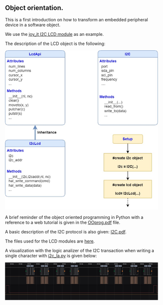 ## Object orientation.

This is a first introduction on how to transform an embedded peripheral device in a software object. 

We use the [joy_it I2C LCD module](https://joy-it.net/en/products/SBC-LCD16x2) as an example.

The description of the LCD object is the following:

![](lcd_oo.jpg)

A brief reminder of the object oriented programming in Python with a reference to a web tutorial is given in the [OOprog.pdf](OOprog.pdf) file.

A basic description of the I2C protocol is also given: [I2C.pdf](I2C.pdf).

The files used for the LCD modules are [here](https://github.com/pcamus/Educational-boards/tree/main/Pico_therm/software/therm_loop_v1).

A visualization with the logic analizer of the I2C transaction when writing a single character with [i2c_la.py](i2c_al.py) is given below:

![](i2c_lcd.jpg)
